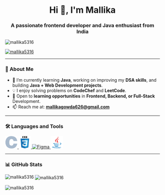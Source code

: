 <h1 align="center">Hi 👋, I'm Mallika</h1>
<h3 align="center">A passionate frontend developer and Java enthusiast from India</h3>

<p align="left">
 <img src="https://komarev.com/ghpvc/?username=mallika5316&label=Profile%20views&color=0e75b6&style=flat" alt="mallika5316" />
</p>

<p align="left">
 <a href="https://github.com/ryo-ma/github-profile-trophy">
  <img src="https://github-profile-trophy.vercel.app/?username=mallika5316" alt="mallika5316" />
 </a>
</p>

<!-- No active twitter link, removing that badge -->

---

### 🚀 **About Me**
- 🌱 I’m currently learning **Java**, working on improving my **DSA skills**, and building **Java + Web Development projects**.  
- 💡 I enjoy solving problems on **CodeChef** and **LeetCode**.  
- 👀 Open to **learning opportunities** in **Frontend, Backend, or Full-Stack** Development.  
- 📫 Reach me at: **mallikagowda626@gmail.com**

---



### 🛠 **Languages and Tools**
<p align="left">
 <a href="https://www.cprogramming.com/" target="_blank"> <img src="https://raw.githubusercontent.com/devicons/devicon/master/icons/c/c-original.svg" alt="C" width="40" height="40"/> </a>
 <a href="https://www.w3schools.com/css/" target="_blank"> <img src="https://raw.githubusercontent.com/devicons/devicon/master/icons/css3/css3-original-wordmark.svg" alt="CSS3" width="40" height="40"/> </a>
 <a href="https://www.figma.com/" target="_blank"> <img src="https://www.vectorlogo.zone/logos/figma/figma-icon.svg" alt="Figma" width="40" height="40"/> </a>
 <a href="https://www.java.com" target="_blank"> <img src="https://raw.githubusercontent.com/devicons/devicon/master/icons/java/java-original.svg" alt="Java" width="40" height="40"/> </a>
</p>

---

### 📊 **GitHub Stats**
<p>
<img align="left" src="https://github-readme-stats.vercel.app/api/top-langs?username=mallika5316&show_icons=true&locale=en&layout=compact" alt="mallika5316" />
</p>

<p>&nbsp;<img align="center" src="https://github-readme-stats.vercel.app/api?username=mallika5316&show_icons=true&locale=en" alt="mallika5316" /></p>

<p><img align="center" src="https://github-readme-streak-stats.herokuapp.com/?user=mallika5316&" alt="mallika5316" /></p>
